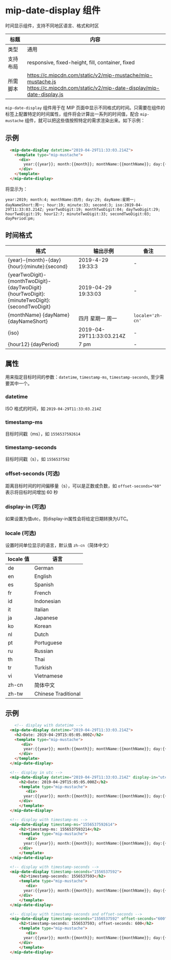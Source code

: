 # mip-date-display 组件

时间显示组件，支持不同地区语言、格式和时区

标题|内容
----|----
类型|通用
支持布局|responsive, fixed-height, fill, container, fixed
所需脚本| https://c.mipcdn.com/static/v2/mip-mustache/mip-mustache.js<br>https://c.mipcdn.com/static/v2/mip-date-display/mip-date-display.js

`mip-date-display` 组件用于在 MIP 页面中显示不同格式的时间。只需要在组件的标签上配置特定的时间属性，组件将会计算出一系列的时间值，配合 `mip-mustache` 组件，就可以把这些值按照特定的需求渲染出来。如下示例：

## 示例

```html
  <mip-date-display datetime="2019-04-29T11:33:03.214Z">
    <template type="mip-mustache">
      <div>
        year:{{year}}; month:{{month}}; monthName:{{monthName}}; day:{{day}}; dayName:{{dayName}}; dayNameShort:{{dayNameShort}}; hour:{{hour}}; minute:{{minute}}; second:{{second}}; iso:{{iso}}; yearTwoDigit:{{yearTwoDigit}}; monthTwoDigit:{{monthTwoDigit}}; dayTwoDigit:{{dayTwoDigit}}; hourTwoDigit:{{hourTwoDigit}}; hour12:{{hour12}}; minuteTwoDigit:{{minuteTwoDigit}}; secondTwoDigit:{{secondTwoDigit}}; dayPeriod:{{dayPeriod}};
      </div>
    </template>
  </mip-date-display>
```

将显示为：
```
year:2019; month:4; monthName:四月; day:29; dayName:星期一; dayNameShort:周一; hour:19; minute:33; second:3; iso:2019-04-29T11:33:03.214Z; yearTwoDigit:19; monthTwoDigit:04; dayTwoDigit:29; hourTwoDigit:19; hour12:7; minuteTwoDigit:33; secondTwoDigit:03; dayPeriod:pm;
```
## 时间格式

格式 | 输出示例 | 备注
-- | -- | -
{year}-{month}-{day} {hour}:{minute}:{second} | 2019-4-29 19:33:3 | -
{yearTwoDigit}-{monthTwoDigit}-{dayTwoDigit} {hourTwoDigit}:{minuteTwoDigit}:{secondTwoDigit} | 2019-04-29 19:33:03 | -
{monthName} {dayName} {dayNameShort} | 四月 星期一 周一 | `locale='zh-cn'`
{iso} | 2019-04-29T11:33:03.214Z | -
{hour12} {dayPeriod}| 7 pm | -

## 属性

用来指定目标时间的参数：`datetime`, `timestamp-ms`, `timestamp-seconds`, 至少需要其中一个。

### datetime

ISO 格式的时间，如 `2019-04-29T11:33:03.214Z`

### timestamp-ms

目标时间戳（ms），如 `1556537592614`

### timestamp-seconds

目标时间戳（s），如 `1556537592`

### offset-seconds (可选)

距离目标时间的时间偏移量（s），可以是正数或负数，如 `offset-seconds="60"` 表示将目标时间增加 60 秒

### display-in (可选)

如果设置为值utc，则display-in属性会将给定日期转换为UTC。

### locale (可选)

设置时间单位显示的语言，默认值 `zh-cn`（简体中文）

locale 值 | 语言
-- | --
de | German
en | English
es | Spanish
fr | French
id | Indonesian
it | Italian
ja | Japanese
ko | Korean
nl | Dutch
pt | Portuguese
ru | Russian
th | Thai
tr | Turkish
vi | Vietnamese
zh-cn | 简体中文
zh-tw | Chinese Traditional

## 示例

```html
    <!-- display with datetime -->
  <mip-date-display datetime="2019-04-29T11:33:03.214Z">
    <h2>Date: 2019-04-29T15:05:05.000Z</h2>
    <template type="mip-mustache">
       <div>
        year:{{year}}; month:{{month}}; monthName:{{monthName}}; day:{{day}}; dayName:{{dayName}}; dayNameShort:{{dayNameShort}}; hour:{{hour}}; minute:{{minute}}; second:{{second}}; iso:{{iso}}; yearTwoDigit:{{yearTwoDigit}}; monthTwoDigit:{{monthTwoDigit}}; dayTwoDigit:{{dayTwoDigit}}; hourTwoDigit:{{hourTwoDigit}}; hour12:{{hour12}}; minuteTwoDigit:{{minuteTwoDigit}}; secondTwoDigit:{{secondTwoDigit}}; dayPeriod:{{dayPeriod}};
      </div>
    </template>
  </mip-date-display>

  <!-- display in utc -->
  <mip-date-display datetime="2019-04-29T11:33:03.214Z" display-in="utc">
      <h2>Date: 2019-04-29T15:05:05.000Z</h2>
      <template type="mip-mustache">
         <div>
        year:{{year}}; month:{{month}}; monthName:{{monthName}}; day:{{day}}; dayName:{{dayName}}; dayNameShort:{{dayNameShort}}; hour:{{hour}}; minute:{{minute}}; second:{{second}}; iso:{{iso}}; yearTwoDigit:{{yearTwoDigit}}; monthTwoDigit:{{monthTwoDigit}}; dayTwoDigit:{{dayTwoDigit}}; hourTwoDigit:{{hourTwoDigit}}; hour12:{{hour12}}; minuteTwoDigit:{{minuteTwoDigit}}; secondTwoDigit:{{secondTwoDigit}}; dayPeriod:{{dayPeriod}};
      </div>
      </template>
  </mip-date-display>

  <!-- display with timestamp-ms -->
  <mip-date-display timestamp-ms="1556537592614">
      <h2>timestamp-ms: 1556537593214</h2>
      <template type="mip-mustache">
         <div>
        year:{{year}}; month:{{month}}; monthName:{{monthName}}; day:{{day}}; dayName:{{dayName}}; dayNameShort:{{dayNameShort}}; hour:{{hour}}; minute:{{minute}}; second:{{second}}; iso:{{iso}}; yearTwoDigit:{{yearTwoDigit}}; monthTwoDigit:{{monthTwoDigit}}; dayTwoDigit:{{dayTwoDigit}}; hourTwoDigit:{{hourTwoDigit}}; hour12:{{hour12}}; minuteTwoDigit:{{minuteTwoDigit}}; secondTwoDigit:{{secondTwoDigit}}; dayPeriod:{{dayPeriod}};
      </div>
      </template>
  </mip-date-display>

  <!-- display with timestamp-seconds -->
  <mip-date-display timestamp-seconds="1556537592">
      <h2>timestamp-seconds: 1556537593</h2>
      <template type="mip-mustache">
         <div>
        year:{{year}}; month:{{month}}; monthName:{{monthName}}; day:{{day}}; dayName:{{dayName}}; dayNameShort:{{dayNameShort}}; hour:{{hour}}; minute:{{minute}}; second:{{second}}; iso:{{iso}}; yearTwoDigit:{{yearTwoDigit}}; monthTwoDigit:{{monthTwoDigit}}; dayTwoDigit:{{dayTwoDigit}}; hourTwoDigit:{{hourTwoDigit}}; hour12:{{hour12}}; minuteTwoDigit:{{minuteTwoDigit}}; secondTwoDigit:{{secondTwoDigit}}; dayPeriod:{{dayPeriod}};
      </div>
      </template>
  </mip-date-display>

  <!-- display with timestamp-seconds and offset-seconds -->
  <mip-date-display timestamp-seconds="1556537592" offset-seconds="600">
      <h2>timestamp-seconds: 1556537593; offset-seconds: 600</h2>
      <template type="mip-mustache">
         <div>
        year:{{year}}; month:{{month}}; monthName:{{monthName}}; day:{{day}}; dayName:{{dayName}}; dayNameShort:{{dayNameShort}}; hour:{{hour}}; minute:{{minute}}; second:{{second}}; iso:{{iso}}; yearTwoDigit:{{yearTwoDigit}}; monthTwoDigit:{{monthTwoDigit}}; dayTwoDigit:{{dayTwoDigit}}; hourTwoDigit:{{hourTwoDigit}}; hour12:{{hour12}}; minuteTwoDigit:{{minuteTwoDigit}}; secondTwoDigit:{{secondTwoDigit}}; dayPeriod:{{dayPeriod}};
      </div>
      </template>
  </mip-date-display>
```

